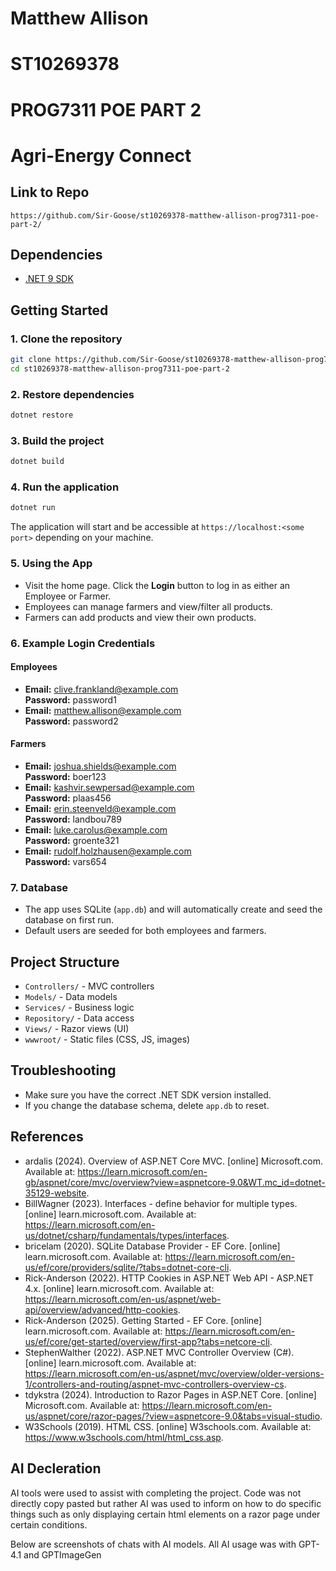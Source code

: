 # Matthew Allison
# ST10269378

# PROG7311 POE PART 2

# Agri-Energy Connect

## Link to Repo

`https://github.com/Sir-Goose/st10269378-matthew-allison-prog7311-poe-part-2/`

## Dependencies

- [.NET 9 SDK](https://dotnet.microsoft.com/en-us/download/dotnet/9.0)

## Getting Started

### 1. Clone the repository

```bash
git clone https://github.com/Sir-Goose/st10269378-matthew-allison-prog7311-poe-part-2
cd st10269378-matthew-allison-prog7311-poe-part-2
```

### 2. Restore dependencies

```bash
dotnet restore
```

### 3. Build the project

```bash
dotnet build
```

### 4. Run the application

```bash
dotnet run
```

The application will start and be accessible at `https://localhost:<some port>` depending on your machine.

### 5. Using the App

- Visit the home page. Click the **Login** button to log in as either an Employee or Farmer.
- Employees can manage farmers and view/filter all products.
- Farmers can add products and view their own products.

### 6. Example Login Credentials

#### Employees
- **Email:** clive.frankland@example.com  
  **Password:** password1
- **Email:** matthew.allison@example.com  
  **Password:** password2

#### Farmers
- **Email:** joshua.shields@example.com  
  **Password:** boer123
- **Email:** kashvir.sewpersad@example.com  
  **Password:** plaas456
- **Email:** erin.steenveld@example.com  
  **Password:** landbou789
- **Email:** luke.carolus@example.com  
  **Password:** groente321
- **Email:** rudolf.holzhausen@example.com  
  **Password:** vars654

### 7. Database

- The app uses SQLite (`app.db`) and will automatically create and seed the database on first run.
- Default users are seeded for both employees and farmers.


## Project Structure

- `Controllers/` - MVC controllers
- `Models/` - Data models
- `Services/` - Business logic
- `Repository/` - Data access
- `Views/` - Razor views (UI)
- `wwwroot/` - Static files (CSS, JS, images)


## Troubleshooting

- Make sure you have the correct .NET SDK version installed.
- If you change the database schema, delete `app.db` to reset.

## References

- ardalis (2024). Overview of ASP.NET Core MVC. [online] Microsoft.com. Available at: https://learn.microsoft.com/en-gb/aspnet/core/mvc/overview?view=aspnetcore-9.0&WT.mc_id=dotnet-35129-website.
- BillWagner (2023). Interfaces - define behavior for multiple types. [online] learn.microsoft.com. Available at: https://learn.microsoft.com/en-us/dotnet/csharp/fundamentals/types/interfaces.
- bricelam (2020). SQLite Database Provider - EF Core. [online] learn.microsoft.com. Available at: https://learn.microsoft.com/en-us/ef/core/providers/sqlite/?tabs=dotnet-core-cli.
- Rick-Anderson (2022). HTTP Cookies in ASP.NET Web API - ASP.NET 4.x. [online] learn.microsoft.com. Available at: https://learn.microsoft.com/en-us/aspnet/web-api/overview/advanced/http-cookies.
- Rick-Anderson (2025). Getting Started - EF Core. [online] learn.microsoft.com. Available at: https://learn.microsoft.com/en-us/ef/core/get-started/overview/first-app?tabs=netcore-cli.
- StephenWalther (2022). ASP.NET MVC Controller Overview (C#). [online] learn.microsoft.com. Available at: https://learn.microsoft.com/en-us/aspnet/mvc/overview/older-versions-1/controllers-and-routing/aspnet-mvc-controllers-overview-cs.
- tdykstra (2024). Introduction to Razor Pages in ASP.NET Core. [online] Microsoft.com. Available at: https://learn.microsoft.com/en-us/aspnet/core/razor-pages/?view=aspnetcore-9.0&tabs=visual-studio.
- W3Schools (2019). HTML CSS. [online] W3schools.com. Available at: https://www.w3schools.com/html/html_css.asp.

## AI Decleration

AI tools were used to assist with completing the project. Code was not directly copy pasted but rather AI was used to inform on how to do specific things such as only displaying certain html elements on a razor page under certain conditions. 

Below are screenshots of chats with AI models. All AI usage was with GPT-4.1 and GPTImageGen


